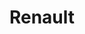 ---
title: "Renault"
url: /le-perreux-sur-marne/renault-avenue-du-general-de-gaulle/
shop: Autowerkstatt
---